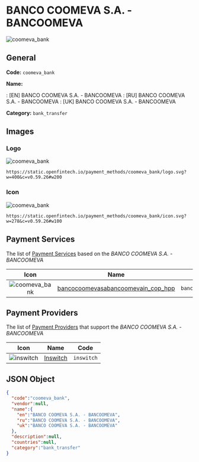 
# BANCO COOMEVA S.A. - BANCOOMEVA 
![coomeva_bank](https://static.openfintech.io/payment_methods/coomeva_bank/logo.svg?w=400&c=v0.59.26#w200)  

## General 
**Code:** `coomeva_bank` 
 
**Name:** 
 
:	[EN] BANCO COOMEVA S.A. - BANCOOMEVA 
:	[RU] BANCO COOMEVA S.A. - BANCOOMEVA 
:	[UK] BANCO COOMEVA S.A. - BANCOOMEVA 
 
**Category:** `bank_transfer` 
 

## Images 

### Logo 
![coomeva_bank](https://static.openfintech.io/payment_methods/coomeva_bank/logo.svg?w=400&c=v0.59.26#w200)  

```
https://static.openfintech.io/payment_methods/coomeva_bank/logo.svg?w=400&c=v0.59.26#w200
```  

### Icon 
![coomeva_bank](https://static.openfintech.io/payment_methods/coomeva_bank/icon.svg?w=278&c=v0.59.26#w100)  

```
https://static.openfintech.io/payment_methods/coomeva_bank/icon.svg?w=278&c=v0.59.26#w100
```  

## Payment Services 
 
The list of [Payment Services](/payment-services/) based on the _BANCO COOMEVA S.A. - BANCOOMEVA_ 

|Icon|Name|Code| 
|:---:|:---:|:---:| 
|![coomeva_bank](https://static.openfintech.io/payment_methods/coomeva_bank/icon.svg?w=278&c=v0.59.26#w100) |[bancocoomevasabancoomevain_cop_hpp](/payment-services/bancocoomevasabancoomevain_cop_hpp/)|`bancocoomevasabancoomevain_cop_hpp`| 
 

## Payment Providers 
 
The list of [Payment Providers](/payment-providers/) that support the _BANCO COOMEVA S.A. - BANCOOMEVA_ 

|Icon|Name|Code| 
|:---:|:---:|:---:| 
|![inswitch](https://static.openfintech.io/payment_providers/inswitch/icon.png?w=278&c=v0.59.26#w100) |[Inswitch](/payment-providers/inswitch/)|`inswitch`| 
 

## JSON Object 

```json
{
  "code":"coomeva_bank",
  "vendor":null,
  "name":{
    "en":"BANCO COOMEVA S.A. - BANCOOMEVA",
    "ru":"BANCO COOMEVA S.A. - BANCOOMEVA",
    "uk":"BANCO COOMEVA S.A. - BANCOOMEVA"
  },
  "description":null,
  "countries":null,
  "category":"bank_transfer"
}
```  
